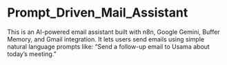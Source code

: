 # Prompt_Driven_Mail_Assistant
This is an AI-powered email assistant built with n8n, Google Gemini, Buffer Memory, and Gmail integration. It lets users send emails using simple natural language prompts like: “Send a follow-up email to Usama about today’s meeting.”
